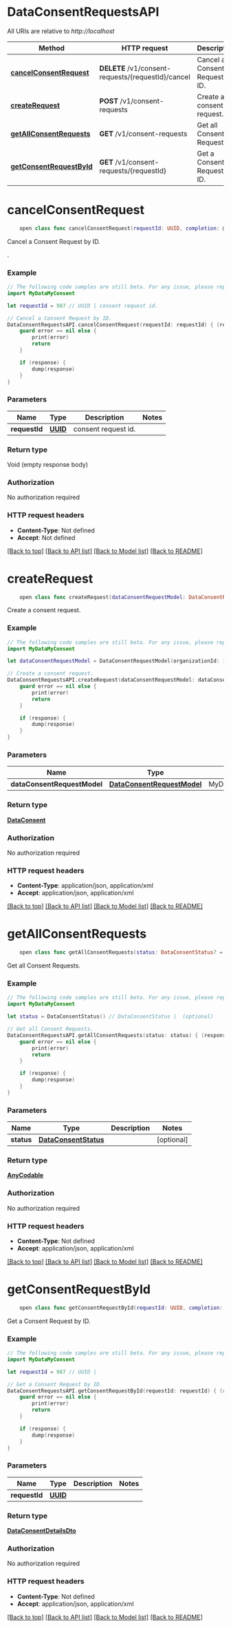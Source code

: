 # DataConsentRequestsAPI

All URIs are relative to *http://localhost*

Method | HTTP request | Description
------------- | ------------- | -------------
[**cancelConsentRequest**](DataConsentRequestsAPI.md#cancelconsentrequest) | **DELETE** /v1/consent-requests/{requestId}/cancel | Cancel a Consent Request by ID.
[**createRequest**](DataConsentRequestsAPI.md#createrequest) | **POST** /v1/consent-requests | Create a consent request.
[**getAllConsentRequests**](DataConsentRequestsAPI.md#getallconsentrequests) | **GET** /v1/consent-requests | Get all Consent Requests.
[**getConsentRequestById**](DataConsentRequestsAPI.md#getconsentrequestbyid) | **GET** /v1/consent-requests/{requestId} | Get a Consent Request by ID.


# **cancelConsentRequest**
```swift
    open class func cancelConsentRequest(requestId: UUID, completion: @escaping (_ data: Void?, _ error: Error?) -> Void)
```

Cancel a Consent Request by ID.

.

### Example 
```swift
// The following code samples are still beta. For any issue, please report via http://github.com/OpenAPITools/openapi-generator/issues/new
import MyDataMyConsent

let requestId = 987 // UUID | consent request id.

// Cancel a Consent Request by ID.
DataConsentRequestsAPI.cancelConsentRequest(requestId: requestId) { (response, error) in
    guard error == nil else {
        print(error)
        return
    }

    if (response) {
        dump(response)
    }
}
```

### Parameters

Name | Type | Description  | Notes
------------- | ------------- | ------------- | -------------
 **requestId** | [**UUID**](.md) | consent request id. | 

### Return type

Void (empty response body)

### Authorization

No authorization required

### HTTP request headers

 - **Content-Type**: Not defined
 - **Accept**: Not defined

[[Back to top]](#) [[Back to API list]](../README.md#documentation-for-api-endpoints) [[Back to Model list]](../README.md#documentation-for-models) [[Back to README]](../README.md)

# **createRequest**
```swift
    open class func createRequest(dataConsentRequestModel: DataConsentRequestModel? = nil, completion: @escaping (_ data: DataConsent?, _ error: Error?) -> Void)
```

Create a consent request.

### Example 
```swift
// The following code samples are still beta. For any issue, please report via http://github.com/OpenAPITools/openapi-generator/issues/new
import MyDataMyConsent

let dataConsentRequestModel = DataConsentRequestModel(organizationId: 123, transactionId: "transactionId_example", identifiers: "TODO", startDateTime: Date(), expiryDateTime: Date(), description: "description_example", purposeCode: "purposeCode_example", purposeLink: "purposeLink_example", dataLifeUnit: DataLifeUnit(), dataLifeValue: 123, dataFetchFrequencyUnit: DataFetchFrequencyUnit(), dataFetchFrequencyUnitValue: 123, dataFetchType: DataFetchType(), agreementId: 123, identityClaims: [IdentityClaim()], financialAccounts: [DataConsentRequestedFaDto(drn: "drn_example", fromDatetime: Date(), toDatetime: Date(), providerId: 123, accountType: FinancialAccountTypes(), accountIdentifier: "accountIdentifier_example", filters: [DataConsentRfaFilterDto(filterType: FilterType(), _operator: Operator(), value: "value_example")])], documents: [DataConsentRequestedDocumentDto(drn: "drn_example", fromDatetime: Date(), toDatetime: Date(), providerId: 123, documentTypeId: "documentTypeId_example", documentIdentifier: "documentIdentifier_example")]) // DataConsentRequestModel | MyDataMyConsent.Models.Consents.DataConsentRequestModel. (optional)

// Create a consent request.
DataConsentRequestsAPI.createRequest(dataConsentRequestModel: dataConsentRequestModel) { (response, error) in
    guard error == nil else {
        print(error)
        return
    }

    if (response) {
        dump(response)
    }
}
```

### Parameters

Name | Type | Description  | Notes
------------- | ------------- | ------------- | -------------
 **dataConsentRequestModel** | [**DataConsentRequestModel**](DataConsentRequestModel.md) | MyDataMyConsent.Models.Consents.DataConsentRequestModel. | [optional] 

### Return type

[**DataConsent**](DataConsent.md)

### Authorization

No authorization required

### HTTP request headers

 - **Content-Type**: application/json, application/xml
 - **Accept**: application/json, application/xml

[[Back to top]](#) [[Back to API list]](../README.md#documentation-for-api-endpoints) [[Back to Model list]](../README.md#documentation-for-models) [[Back to README]](../README.md)

# **getAllConsentRequests**
```swift
    open class func getAllConsentRequests(status: DataConsentStatus? = nil, completion: @escaping (_ data: AnyCodable?, _ error: Error?) -> Void)
```

Get all Consent Requests.

### Example 
```swift
// The following code samples are still beta. For any issue, please report via http://github.com/OpenAPITools/openapi-generator/issues/new
import MyDataMyConsent

let status = DataConsentStatus() // DataConsentStatus |  (optional)

// Get all Consent Requests.
DataConsentRequestsAPI.getAllConsentRequests(status: status) { (response, error) in
    guard error == nil else {
        print(error)
        return
    }

    if (response) {
        dump(response)
    }
}
```

### Parameters

Name | Type | Description  | Notes
------------- | ------------- | ------------- | -------------
 **status** | [**DataConsentStatus**](.md) |  | [optional] 

### Return type

[**AnyCodable**](AnyCodable.md)

### Authorization

No authorization required

### HTTP request headers

 - **Content-Type**: Not defined
 - **Accept**: application/json, application/xml

[[Back to top]](#) [[Back to API list]](../README.md#documentation-for-api-endpoints) [[Back to Model list]](../README.md#documentation-for-models) [[Back to README]](../README.md)

# **getConsentRequestById**
```swift
    open class func getConsentRequestById(requestId: UUID, completion: @escaping (_ data: DataConsentDetailsDto?, _ error: Error?) -> Void)
```

Get a Consent Request by ID.

### Example 
```swift
// The following code samples are still beta. For any issue, please report via http://github.com/OpenAPITools/openapi-generator/issues/new
import MyDataMyConsent

let requestId = 987 // UUID | 

// Get a Consent Request by ID.
DataConsentRequestsAPI.getConsentRequestById(requestId: requestId) { (response, error) in
    guard error == nil else {
        print(error)
        return
    }

    if (response) {
        dump(response)
    }
}
```

### Parameters

Name | Type | Description  | Notes
------------- | ------------- | ------------- | -------------
 **requestId** | [**UUID**](.md) |  | 

### Return type

[**DataConsentDetailsDto**](DataConsentDetailsDto.md)

### Authorization

No authorization required

### HTTP request headers

 - **Content-Type**: Not defined
 - **Accept**: application/json, application/xml

[[Back to top]](#) [[Back to API list]](../README.md#documentation-for-api-endpoints) [[Back to Model list]](../README.md#documentation-for-models) [[Back to README]](../README.md)

